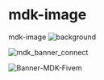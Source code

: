 # mdk-image
mdk-image
![background](https://github.com/trutzzz/mdk-image/assets/92028321/1dba4a6e-b670-4462-958d-9b34245b8cf2)

![mdk_banner_connect](https://github.com/trutzzz/mdk-image/assets/92028321/a2dbdfed-5d91-43cf-b5a9-ce45696e8f2b)

![Banner-MDK-Fivem](https://github.com/trutzzz/mdk-image/assets/92028321/61c920b9-ce2f-484f-b0e5-8af39d449e17)

